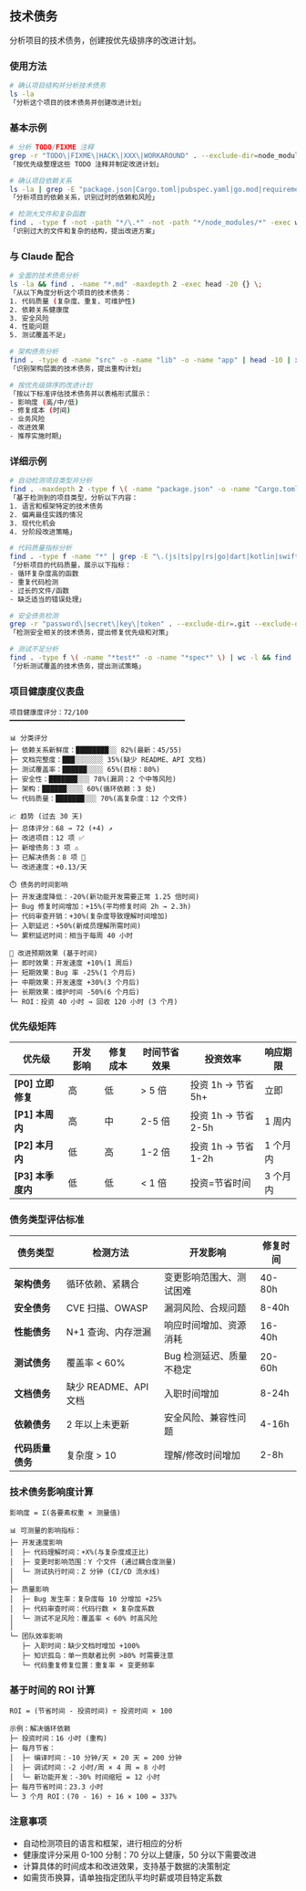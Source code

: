 ## 技术债务

分析项目的技术债务，创建按优先级排序的改进计划。

### 使用方法

```bash
# 确认项目结构并分析技术债务
ls -la
「分析这个项目的技术债务并创建改进计划」
```

### 基本示例

```bash
# 分析 TODO/FIXME 注释
grep -r "TODO\|FIXME\|HACK\|XXX\|WORKAROUND" . --exclude-dir=node_modules --exclude-dir=.git
「按优先级整理这些 TODO 注释并制定改进计划」

# 确认项目依赖关系
ls -la | grep -E "package.json|Cargo.toml|pubspec.yaml|go.mod|requirements.txt"
「分析项目的依赖关系，识别过时的依赖和风险」

# 检测大文件和复杂函数
find . -type f -not -path "*/\.*" -not -path "*/node_modules/*" -exec wc -l {} + | sort -rn | head -10
「识别过大的文件和复杂的结构，提出改进方案」
```

### 与 Claude 配合

```bash
# 全面的技术债务分析
ls -la && find . -name "*.md" -maxdepth 2 -exec head -20 {} \;
「从以下角度分析这个项目的技术债务：
1. 代码质量 (复杂度、重复、可维护性)
2. 依赖关系健康度
3. 安全风险
4. 性能问题
5. 测试覆盖不足」

# 架构债务分析
find . -type d -name "src" -o -name "lib" -o -name "app" | head -10 | xargs ls -la
「识别架构层面的技术债务，提出重构计划」

# 按优先级排序的改进计划
「按以下标准评估技术债务并以表格形式展示：
- 影响度 (高/中/低)
- 修复成本 (时间)
- 业务风险
- 改进效果
- 推荐实施时期」
```

### 详细示例

```bash
# 自动检测项目类型并分析
find . -maxdepth 2 -type f \( -name "package.json" -o -name "Cargo.toml" -o -name "pubspec.yaml" -o -name "go.mod" -o -name "pom.xml" \)
「基于检测到的项目类型，分析以下内容：
1. 语言和框架特定的技术债务
2. 偏离最佳实践的情况
3. 现代化机会
4. 分阶段改进策略」

# 代码质量指标分析
find . -type f -name "*" | grep -E "\.(js|ts|py|rs|go|dart|kotlin|swift|java)$" | wc -l
「分析项目的代码质量，展示以下指标：
- 循环复杂度高的函数
- 重复代码检测
- 过长的文件/函数
- 缺乏适当的错误处理」

# 安全债务检测
grep -r "password\|secret\|key\|token" . --exclude-dir=.git --exclude-dir=node_modules | grep -v ".env.example"
「检测安全相关的技术债务，提出修复优先级和对策」

# 测试不足分析
find . -type f \( -name "*test*" -o -name "*spec*" \) | wc -l && find . -type f -name "*.md" | xargs grep -l "test"
「分析测试覆盖的技术债务，提出测试策略」
```

### 项目健康度仪表盘

```text
项目健康度评分：72/100
━━━━━━━━━━━━━━━━━━━━━━━━━━━━━━━━━━━━━━━━━━━

📊 分类评分
├─ 依赖关系新鲜度：████████░░ 82%(最新：45/55)
├─ 文档完整度：███░░░░░░░ 35%(缺少 README、API 文档)
├─ 测试覆盖率：██████░░░░ 65%(目标：80%)
├─ 安全性：███████░░░ 78%(漏洞：2 个中等风险)
├─ 架构：██████░░░░ 60%(循环依赖：3 处)
└─ 代码质量：███████░░░ 70%(高复杂度：12 个文件)

📈 趋势 (过去 30 天)
├─ 总体评分：68 → 72 (+4) ↗️
├─ 改进项目：12 项 ✅
├─ 新增债务：3 项 ⚠️
├─ 已解决债务：8 项 🎉
└─ 改进速度：+0.13/天

⏱️ 债务的时间影响
├─ 开发速度降低：-20%(新功能开发需要正常 1.25 倍时间)
├─ Bug 修复时间增加：+15%(平均修复时间 2h → 2.3h)
├─ 代码审查开销：+30%(复杂度导致理解时间增加)
├─ 入职延迟：+50%(新成员理解所需时间)
└─ 累积延迟时间：相当于每周 40 小时

🎯 改进预期效果 (基于时间)
├─ 即时效果：开发速度 +10%(1 周后)
├─ 短期效果：Bug 率 -25%(1 个月后)
├─ 中期效果：开发速度 +30%(3 个月后)
├─ 长期效果：维护时间 -50%(6 个月后)
└─ ROI：投资 40 小时 → 回收 120 小时 (3 个月)
```

### 优先级矩阵

| 优先级            | 开发影响 | 修复成本 | 时间节省效果 | 投资效率            | 响应期限 |
| ----------------- | -------- | -------- | ------------ | ------------------- | -------- |
| **[P0] 立即修复** | 高       | 低       | > 5 倍       | 投资 1h → 节省 5h+  | 立即     |
| **[P1] 本周内**   | 高       | 中       | 2-5 倍       | 投资 1h → 节省 2-5h | 1 周内   |
| **[P2] 本月内**   | 低       | 高       | 1-2 倍       | 投资 1h → 节省 1-2h | 1 个月内 |
| **[P3] 本季度内** | 低       | 低       | < 1 倍       | 投资=节省时间       | 3 个月内 |

### 债务类型评估标准

| 债务类型         | 检测方法              | 开发影响                 | 修复时间 |
| ---------------- | --------------------- | ------------------------ | -------- |
| **架构债务**     | 循环依赖、紧耦合      | 变更影响范围大、测试困难 | 40-80h   |
| **安全债务**     | CVE 扫描、OWASP       | 漏洞风险、合规问题       | 8-40h    |
| **性能债务**     | N+1 查询、内存泄漏    | 响应时间增加、资源消耗   | 16-40h   |
| **测试债务**     | 覆盖率 < 60%          | Bug 检测延迟、质量不稳定 | 20-60h   |
| **文档债务**     | 缺少 README、API 文档 | 入职时间增加             | 8-24h    |
| **依赖债务**     | 2 年以上未更新        | 安全风险、兼容性问题     | 4-16h    |
| **代码质量债务** | 复杂度 > 10           | 理解/修改时间增加        | 2-8h     |

### 技术债务影响度计算

```text
影响度 = Σ(各要素权重 × 测量值)

📊 可测量的影响指标：
├─ 开发速度影响
│  ├─ 代码理解时间：+X%(与复杂度成正比)
│  ├─ 变更时影响范围：Y 个文件 (通过耦合度测量)
│  └─ 测试执行时间：Z 分钟 (CI/CD 流水线)
│
├─ 质量影响
│  ├─ Bug 发生率：复杂度每 10 分增加 +25%
│  ├─ 代码审查时间：代码行数 × 复杂度系数
│  └─ 测试不足风险：覆盖率 < 60% 时高风险
│
└─ 团队效率影响
   ├─ 入职时间：缺少文档时增加 +100%
   ├─ 知识孤岛：单一贡献者比例 >80% 时需要注意
   └─ 代码重复修复位置：重复率 × 变更频率
```

### 基于时间的 ROI 计算

```text
ROI = (节省时间 - 投资时间) ÷ 投资时间 × 100

示例：解决循环依赖
├─ 投资时间：16 小时 (重构)
├─ 每月节省：
│  ├─ 编译时间：-10 分钟/天 × 20 天 = 200 分钟
│  ├─ 调试时间：-2 小时/周 × 4 周 = 8 小时
│  └─ 新功能开发：-30% 时间缩短 = 12 小时
├─ 每月节省时间：23.3 小时
└─ 3 个月 ROI：(70 - 16) ÷ 16 × 100 = 337%
```

### 注意事项

- 自动检测项目的语言和框架，进行相应的分析
- 健康度评分采用 0-100 分制：70 分以上健康，50 分以下需要改进
- 计算具体的时间成本和改进效果，支持基于数据的决策制定
- 如需货币换算，请单独指定团队平均时薪或项目特定系数
